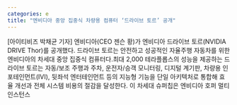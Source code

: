 ```yaml
---
categories: e
title: "엔비디아 중앙 집중식 차량용 컴퓨터 ‘드라이브 토르’ 공개"
---
```

[아이티비즈 박채균 기자] 엔비디아(CEO 젠슨 황)가 엔비디아 드라이브 토르(NVIDIA DRIVE Thor)를 공개했다. 드라이브 토르는 안전하고 성공적인 자율주행 자동차를 위한 엔비디아의 차세대 중앙 집중식 컴퓨터다.최대 2,000 테라플롭스의 성능을 제공하는 드라이브 토르는 자동/보조 주행과 주차, 운전자/승객 모니터링, 디지털 계기판, 차량용 인포테인먼트(IVI), 뒷좌석 엔터테인먼트 등의 지능형 기능을 단일 아키텍처로 통합해 효율 개선과 전체 시스템 비용의 절감을 달성한다. 이 차세대 슈퍼칩은 엔비디아 호퍼 멀티 인스턴스